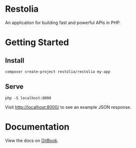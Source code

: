# Restolia
An application for building fast and powerful APIs in PHP.

# Getting Started

## Install

```
composer create-project restolia/restolia my-app
```

## Serve

```
php -S localhost:8000
```

Visit [http://localhost:8000/](http://localhost:8000/) to see an example JSON response.

# Documentation
View the docs on [GitBook](https://benosborne.gitbook.io/restolia/).